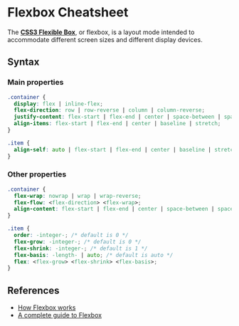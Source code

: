 # Flexbox Cheatsheet

The [**CSS3 Flexible Box**](https://developer.mozilla.org/en-US/docs/Web/CSS/CSS_Flexible_Box_Layout), or flexbox, is a layout mode intended to accommodate different screen sizes and different display devices.

## Syntax

### Main properties

```css
.container {
  display: flex | inline-flex;
  flex-direction: row | row-reverse | column | column-reverse;
  justify-content: flex-start | flex-end | center | space-between | space-around;
  align-items: flex-start | flex-end | center | baseline | stretch;
}

.item {
  align-self: auto | flex-start | flex-end | center | baseline | stretch;
}
```

### Other properties

```css
.container {
  flex-wrap: nowrap | wrap | wrap-reverse;
  flex-flow: <flex-direction> <flex-wrap>;
  align-content: flex-start | flex-end | center | space-between | space-around | stretch;
}

.item {
  order: -integer-; /* default is 0 */
  flex-grow: -integer-; /* default is 0 */
  flex-shrink: -integer-; /* default is 1 */
  flex-basis: -length- | auto; /* default is auto */
  flex: <flex-grow> <flex-shrink> <flex-basis>;
}
```

## References

* [How Flexbox works](https://medium.freecodecamp.org/an-animated-guide-to-flexbox-d280cf6afc35)
* [A complete guide to Flexbox](https://css-tricks.com/snippets/css/a-guide-to-flexbox/)

